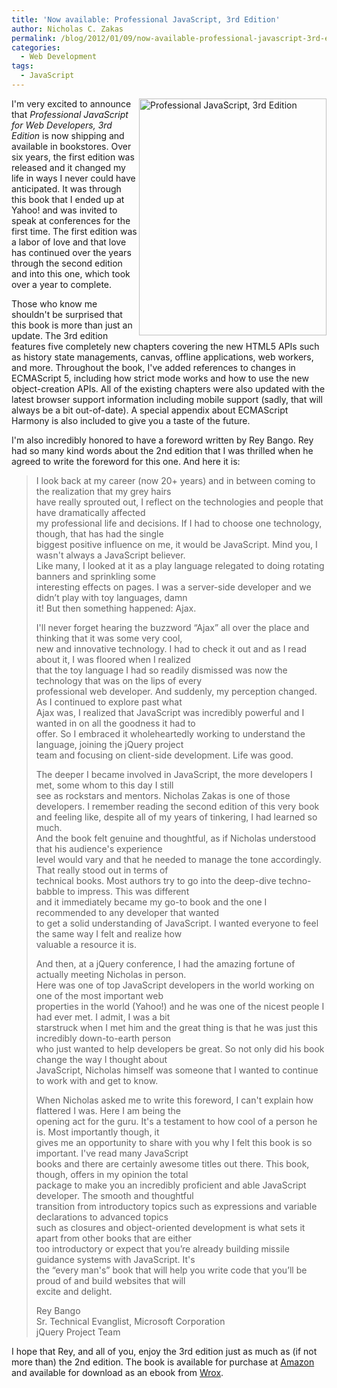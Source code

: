 ```yaml
---
title: 'Now available: Professional JavaScript, 3rd Edition'
author: Nicholas C. Zakas
permalink: /blog/2012/01/09/now-available-professional-javascript-3rd-edition/
categories:
  - Web Development
tags:
  - JavaScript
---
```

[<img src="/images/wp-content/uploads/2012/01/profjsbig.jp_.jpg" alt="Professional JavaScript, 3rd Edition" width="300" height="379" align="right" />][1]I'm very excited to announce that <cite>Professional JavaScript for Web Developers, 3rd Edition</cite> is now shipping and available in bookstores. Over six years, the first edition was released and it changed my life in ways I never could have anticipated. It was through this book that I ended up at Yahoo! and was invited to speak at conferences for the first time. The first edition was a labor of love and that love has continued over the years through the second edition and into this one, which took over a year to complete.

Those who know me shouldn't be surprised that this book is more than just an update. The 3rd edition features five completely new chapters covering the new HTML5 APIs such as history state managements, canvas, offline applications, web workers, and more. Throughout the book, I've added references to changes in ECMAScript 5, including how strict mode works and how to use the new object-creation APIs. All of the existing chapters were also updated with the latest browser support information including mobile support (sadly, that will always be a bit out-of-date). A special appendix about ECMAScript Harmony is also included to give you a taste of the future.

I'm also incredibly honored to have a foreword written by Rey Bango. Rey had so many kind words about the 2nd edition that I was thrilled when he agreed to write the foreword for this one. And here it is:

> I look back at my career (now 20+ years) and in between coming to the realization that my grey hairs  
> have really sprouted out, I reflect on the technologies and people that have dramatically affected  
> my professional life and decisions. If I had to choose one technology, though, that has had the single  
> biggest positive influence on me, it would be JavaScript. Mind you, I wasn't always a JavaScript believer.  
> Like many, I looked at it as a play language relegated to doing rotating banners and sprinkling some  
> interesting effects on pages. I was a server-side developer and we didn’t play with toy languages, damn  
> it! But then something happened: Ajax.
> 
> I'll never forget hearing the buzzword &#8220;Ajax&#8221; all over the place and thinking that it was some very cool,  
> new and innovative technology. I had to check it out and as I read about it, I was floored when I realized  
> that the toy language I had so readily dismissed was now the technology that was on the lips of every  
> professional web developer. And suddenly, my perception changed. As I continued to explore past what  
> Ajax was, I realized that JavaScript was incredibly powerful and I wanted in on all the goodness it had to  
> offer. So I embraced it wholeheartedly working to understand the language, joining the jQuery project  
> team and focusing on client-side development. Life was good.
> 
> The deeper I became involved in JavaScript, the more developers I met, some whom to this day I still  
> see as rockstars and mentors. Nicholas Zakas is one of those developers. I remember reading the second edition of this very book and feeling like, despite all of my years of tinkering, I had learned so much.  
> And the book felt genuine and thoughtful, as if Nicholas understood that his audience's experience  
> level would vary and that he needed to manage the tone accordingly. That really stood out in terms of  
> technical books. Most authors try to go into the deep-dive techno-babble to impress. This was different  
> and it immediately became my go-to book and the one I recommended to any developer that wanted  
> to get a solid understanding of JavaScript. I wanted everyone to feel the same way I felt and realize how  
> valuable a resource it is.
> 
> And then, at a jQuery conference, I had the amazing fortune of actually meeting Nicholas in person.  
> Here was one of top JavaScript developers in the world working on one of the most important web  
> properties in the world (Yahoo!) and he was one of the nicest people I had ever met. I admit, I was a bit  
> starstruck when I met him and the great thing is that he was just this incredibly down-to-earth person  
> who just wanted to help developers be great. So not only did his book change the way I thought about  
> JavaScript, Nicholas himself was someone that I wanted to continue to work with and get to know.
> 
> When Nicholas asked me to write this foreword, I can't explain how flattered I was. Here I am being the  
> opening act for the guru. It's a testament to how cool of a person he is. Most importantly though, it  
> gives me an opportunity to share with you why I felt this book is so important. I've read many JavaScript  
> books and there are certainly awesome titles out there. This book, though, offers in my opinion the total  
> package to make you an incredibly proficient and able JavaScript developer. The smooth and thoughtful  
> transition from introductory topics such as expressions and variable declarations to advanced topics  
> such as closures and object-oriented development is what sets it apart from other books that are either  
> too introductory or expect that you’re already building missile guidance systems with JavaScript. It's  
> the &#8220;every man's&#8221; book that will help you write code that you’ll be proud of and build websites that will  
> excite and delight.
> 
> Rey Bango  
> Sr. Technical Evanglist, Microsoft Corporation  
> jQuery Project Team 

I hope that Rey, and all of you, enjoy the 3rd edition just as much as (if not more than) the 2nd edition. The book is available for purchase at [Amazon][1] and available for download as an ebook from [Wrox][2].

 [1]: http://www.amazon.com/Professional-JavaScript-Developers-Nicholas-Zakas/dp/1118026691/ref=sr_1_13?tag=nczonline-20
 [2]: http://www.wrox.com/WileyCDA/WroxTitle/Professional-JavaScript-for-Web-Developers-3rd-Edition.productCd-1118222199.html
